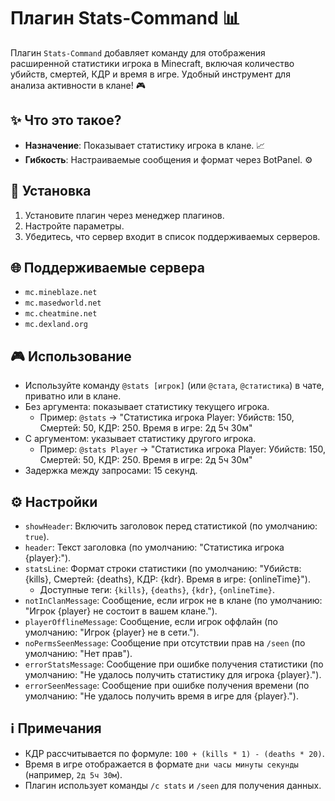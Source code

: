 # Плагин Stats-Command 📊

Плагин `Stats-Command` добавляет команду для отображения расширенной статистики игрока в Minecraft, включая количество убийств, смертей, КДР и время в игре. Удобный инструмент для анализа активности в клане! 🎮

## ✨ Что это такое?
- **Назначение**: Показывает статистику игрока в клане. 📈
- **Гибкость**: Настраиваемые сообщения и формат через BotPanel. ⚙️

## 🚀 Установка
1. Установите плагин через менеджер плагинов.
2. Настройте параметры.
3. Убедитесь, что сервер входит в список поддерживаемых серверов.

## 🌐 Поддерживаемые сервера
- `mc.mineblaze.net`
- `mc.masedworld.net`
- `mc.cheatmine.net`
- `mc.dexland.org`

## 🎮 Использование
- Используйте команду `@stats [игрок]` (или `@стата`, `@статистика`) в чате, приватно или в клане.
- Без аргумента: показывает статистику текущего игрока.
  - Пример: `@stats` → "Статистика игрока Player: Убийств: 150, Смертей: 50, КДР: 250. Время в игре: 2д 5ч 30м"
- С аргументом: указывает статистику другого игрока.
  - Пример: `@stats Player` → "Статистика игрока Player: Убийств: 150, Смертей: 50, КДР: 250. Время в игре: 2д 5ч 30м"
- Задержка между запросами: 15 секунд.

## ⚙️ Настройки
- `showHeader`: Включить заголовок перед статистикой (по умолчанию: `true`).
- `header`: Текст заголовка (по умолчанию: "Статистика игрока {player}:").
- `statsLine`: Формат строки статистики (по умолчанию: "Убийств: {kills}, Смертей: {deaths}, КДР: {kdr}. Время в игре: {onlineTime}").
  - Доступные теги: `{kills}`, `{deaths}`, `{kdr}`, `{onlineTime}`.
- `notInClanMessage`: Сообщение, если игрок не в клане (по умолчанию: "Игрок {player} не состоит в вашем клане.").
- `playerOfflineMessage`: Сообщение, если игрок оффлайн (по умолчанию: "Игрок {player} не в сети.").
- `noPermsSeenMessage`: Сообщение при отсутствии прав на `/seen` (по умолчанию: "Нет прав").
- `errorStatsMessage`: Сообщение при ошибке получения статистики (по умолчанию: "Не удалось получить статистику для игрока {player}.").
- `errorSeenMessage`: Сообщение при ошибке получения времени (по умолчанию: "Не удалось получить время в игре для {player}.").

## ℹ️ Примечания
- КДР рассчитывается по формуле: `100 + (kills * 1) - (deaths * 20)`.
- Время в игре отображается в формате `дни часы минуты секунды` (например, `2д 5ч 30м`).
- Плагин использует команды `/c stats` и `/seen` для получения данных.
